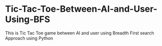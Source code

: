 # Tic-Tac-Toe-Between-AI-and-User-Using-BFS
This is Tic Tac Toe game between AI and user using Breadth First search Approach using Python
